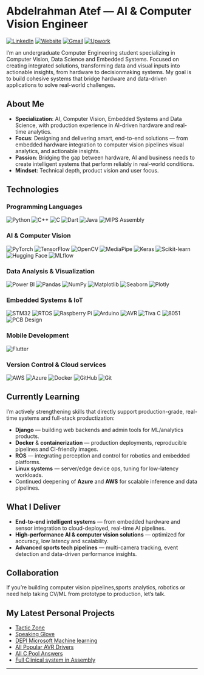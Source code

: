 # Abdelrahman Atef — AI & Computer Vision Engineer

[![LinkedIn](https://img.shields.io/badge/LinkedIn-0A66C2?style=for-the-badge&logo=inspire&logoColor=white)](https://www.linkedin.com/in/abdelrahman-atef-29a448189?utm_source=share&utm_campaign=share_via&utm_content=profile&utm_medium=ios_app)
[![Website](https://img.shields.io/badge/Portfolio-0A66C2?style=for-the-badge&logo=airbrake&logoColor=white)](https://abdelrahmanatef01.github.io/)
[![Gmail](https://img.shields.io/badge/Gmail-0A66C2?style=for-the-badge&logo=gmail&logoColor=white)](mailto:abdelrahmanatef508@gmail.com)
[![Upwork](https://img.shields.io/badge/Upwork-0A66C2?style=for-the-badge&logo=upwork&logoColor=white)](https://www.upwork.com/freelancers/~01eea65b80edda1a26?mp_source=share)

I’m an undergraduate Computer Engineering student specializing in Computer Vision, Data Science and Embedded Systems.
Focused on creating integrated solutions, transforming data and visual inputs into actionable insights, from hardware to decisionmaking systems. My goal is to build cohesive systems that bridge hardware and data-driven applications to solve real-world
challenges.

## About Me
- **Specialization**: AI, Computer Vision, Embedded Systems and Data Science, with production experience in AI-driven hardware and real-time analytics.  
- **Focus**: Designing and delivering amart, end-to-end solutions — from embedded hardware integration to computer vision pipelines visual analytics, and actionable insights.  
- **Passion**: Bridging the gap between hardware, AI and business needs to create intelligent systems that perform reliably in real-world conditions.
- **Mindset**: Technical depth, product vision and user focus.

## Technologies

### Programming Languages
![Python](https://img.shields.io/badge/Python-0A192F?style=for-the-badge&logo=python&logoColor=white)
![C++](https://img.shields.io/badge/C++-0A192F?style=for-the-badge&logo=c%2B%2B&logoColor=white)
![C](https://img.shields.io/badge/C-0A192F?style=for-the-badge&logo=c&logoColor=white)
![Dart](https://img.shields.io/badge/Dart-0A192F?style=for-the-badge&logo=dart&logoColor=white)
![Java](https://img.shields.io/badge/Java-0A192F?style=for-the-badge&logo=jameson&logoColor=white)
![MIPS Assembly](https://img.shields.io/badge/MIPS%20Assembly-0A192F?style=for-the-badge&logo=misskey&logoColor=white)

### AI & Computer Vision
![PyTorch](https://img.shields.io/badge/PyTorch-0A192F?style=for-the-badge&logo=pytorch&logoColor=white)
![TensorFlow](https://img.shields.io/badge/TensorFlow-0A192F?style=for-the-badge&logo=tensorflow&logoColor=white)
![OpenCV](https://img.shields.io/badge/OpenCV-0A192F?style=for-the-badge&logo=opencv&logoColor=white)
![MediaPipe](https://img.shields.io/badge/MediaPipe-0A192F?style=for-the-badge&logo=mediapipe&logoColor=white)
![Keras](https://img.shields.io/badge/Keras-0A192F?style=for-the-badge&logo=keras&logoColor=white)
![Scikit-learn](https://img.shields.io/badge/Scikit--learn-0A192F?style=for-the-badge&logo=scikit-learn&logoColor=white)
![Hugging Face](https://img.shields.io/badge/Hugging%20Face-0A192F?style=for-the-badge&logo=huggingface&logoColor=white)
![MLflow](https://img.shields.io/badge/MLflow-0A192F?style=for-the-badge&logo=mlflow&logoColor=white)

### Data Analysis & Visualization
![Power BI](https://img.shields.io/badge/Power%20BI-0A192F?style=for-the-badge&logo=googleanalytics&logoColor=white)
![Pandas](https://img.shields.io/badge/Pandas-0A192F?style=for-the-badge&logo=pandas&logoColor=white)
![NumPy](https://img.shields.io/badge/NumPy-0A192F?style=for-the-badge&logo=numpy&logoColor=white)
![Matplotlib](https://img.shields.io/badge/Matplotlib-0A192F?style=for-the-badge&logo=python&logoColor=white)
![Seaborn](https://img.shields.io/badge/Seaborn-0A192F?style=for-the-badge&logo=python&logoColor=white)
![Plotly](https://img.shields.io/badge/Plotly-0A192F?style=for-the-badge&logo=plotly&logoColor=white)

### Embedded Systems & IoT
![STM32](https://img.shields.io/badge/STM32-0A192F?style=for-the-badge&logo=STMicroelectronics&logoColor=white)
![RTOS](https://img.shields.io/badge/RTOS-0A192F?style=for-the-badge&logo=freebsd&logoColor=white)
![Raspberry Pi](https://img.shields.io/badge/Raspberry%20Pi-0A192F?style=for-the-badge&logo=raspberry-pi&logoColor=white)
![Arduino](https://img.shields.io/badge/Arduino-0A192F?style=for-the-badge&logo=arduino&logoColor=white)
![AVR](https://img.shields.io/badge/AVR-0A192F?style=for-the-badge&logo=a-frame&logoColor=white)
![Tiva C](https://img.shields.io/badge/Tiva%20C-0A192F?style=for-the-badge&logo=arm&logoColor=white)
![8051](https://img.shields.io/badge/8051-0A192F?style=for-the-badge&logo=intel&logoColor=white)
![PCB Design](https://img.shields.io/badge/PCB%20Design-0A192F?style=for-the-badge&logo=Electron&logoColor=white)

### Mobile Development
![Flutter](https://img.shields.io/badge/Flutter-0A192F?style=for-the-badge&logo=flutter&logoColor=white)

### Version Control & Cloud services
![AWS](https://img.shields.io/badge/AWS-0A192F?style=for-the-badge&logo=icloud&logoColor=white)
![Azure](https://img.shields.io/badge/Azure-0A192F?style=for-the-badge&logo=icloud&logoColor=white)
![Docker](https://img.shields.io/badge/Docker-0A192F?style=for-the-badge&logo=docker&logoColor=white)
![GitHub](https://img.shields.io/badge/GitHub-0A192F?style=for-the-badge&logo=github&logoColor=white)
![Git](https://img.shields.io/badge/Git-0A192F?style=for-the-badge&logo=git&logoColor=white)


## Currently Learning
I’m actively strengthening skills that directly support production-grade, real-time systems and full-stack productization:
- **Django** — building web backends and admin tools for ML/analytics products.  
- **Docker** & **containerization** — production deployments, reproducible pipelines and CI-friendly images.  
- **ROS** — integrating perception and control for robotics and embedded platforms.  
- **Linux systems** — server/edge device ops, tuning for low-latency workloads.  
- Continued deepening of **Azure** and **AWS** for scalable inference and data pipelines.

## What I Deliver
- **End-to-end intelligent systems** — from embedded hardware and sensor integration to cloud-deployed, real-time AI pipelines.  
- **High-performance AI & computer vision solutions** — optimized for accuracy, low latency and scalability.  
- **Advanced sports tech pipelines** — multi-camera tracking, event detection and data-driven performance insights.

## Collaboration
If you’re building computer vision pipelines,sports analytics, robotics or need help taking CV/ML from prototype to production, let’s talk.

## My Latest Personal Projects

- [Tactic Zone](https://github.com/AbdelrahmanAtef01/Tactic_Zone)
- [Speaking Glove ](https://github.com/AbdelrahmanAtef01/Speaking_Glove)
- [DEPI Microsoft Machine learning](https://github.com/AbdelrahmanAtef01/Microsoft_Machine_Learning)
- [All Popular AVR Drivers](https://github.com/AbdelrahmanAtef01/Avr-Drivers)
- [All C Pool Answers](https://github.com/AbdelrahmanAtef01/C_pool)
- [Full Clinical system in Assembly](https://github.com/AbdelrahmanAtef01/Clinic_management_system_assembly)

---
<!--
## 📊 GitHub Stats
[![Abdelrahman's GitHub stats](https://github-readme-stats.vercel.app/api?username=AbdelrahmanAtef01&show_icons=true&theme=radical)](https://github.com/AbdelrahmanAtef01)
-->
